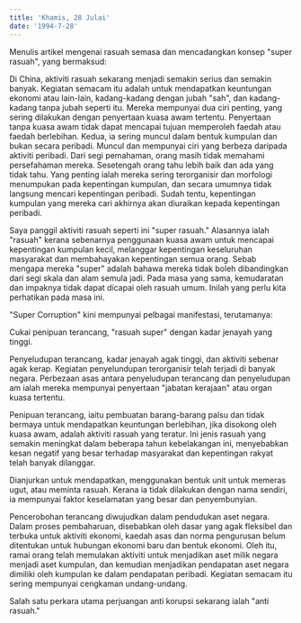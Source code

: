 ```yaml
---
title: 'Khamis, 28 Julai'
date: '1994-7-28'
---
```


Menulis artikel mengenai rasuah semasa dan mencadangkan konsep "super rasuah", yang bermaksud:

Di China, aktiviti rasuah sekarang menjadi semakin serius dan semakin banyak. Kegiatan semacam itu adalah untuk mendapatkan keuntungan ekonomi atau lain-lain, kadang-kadang dengan jubah "sah", dan kadang-kadang tanpa jubah seperti itu. Mereka mempunyai dua ciri penting, yang sering dilakukan dengan penyertaan kuasa awam tertentu. Penyertaan tanpa kuasa awam tidak dapat mencapai tujuan memperoleh faedah atau faedah berlebihan. Kedua, ia sering muncul dalam bentuk kumpulan dan bukan secara peribadi. Muncul dan mempunyai ciri yang berbeza daripada aktiviti peribadi. Dari segi pemahaman, orang masih tidak memahami persefahaman mereka. Sesetengah orang tahu lebih baik dan ada yang tidak tahu. Yang penting ialah mereka sering terorganisir dan morfologi menumpukan pada kepentingan kumpulan, dan secara umumnya tidak langsung mencari kepentingan peribadi. Sudah tentu, kepentingan kumpulan yang mereka cari akhirnya akan diuraikan kepada kepentingan peribadi.

Saya panggil aktiviti rasuah seperti ini "super rasuah." Alasannya ialah "rasuah" kerana sebenarnya penggunaan kuasa awam untuk mencapai kepentingan kumpulan kecil, melanggar kepentingan keseluruhan masyarakat dan membahayakan kepentingan semua orang. Sebab mengapa mereka "super" adalah bahawa mereka tidak boleh dibandingkan dari segi skala dan alam semula jadi. Pada masa yang sama, kemudaratan dan impaknya tidak dapat dicapai oleh rasuah umum. Inilah yang perlu kita perhatikan pada masa ini.

"Super Corruption" kini mempunyai pelbagai manifestasi, terutamanya:

Cukai penipuan terancang, "rasuah super" dengan kadar jenayah yang tinggi.

Penyeludupan terancang, kadar jenayah agak tinggi, dan aktiviti sebenar agak kerap. Kegiatan penyelundupan terorganisir telah terjadi di banyak negara. Perbezaan asas antara penyeludupan terancang dan penyeludupan am ialah mereka mempunyai penyertaan "jabatan kerajaan" atau organ kuasa tertentu.

Penipuan terancang, iaitu pembuatan barang-barang palsu dan tidak bermaya untuk mendapatkan keuntungan berlebihan, jika disokong oleh kuasa awam, adalah aktiviti rasuah yang teratur. Ini jenis rasuah yang semakin meningkat dalam beberapa tahun kebelakangan ini, menyebabkan kesan negatif yang besar terhadap masyarakat dan kepentingan rakyat telah banyak dilanggar.

Dianjurkan untuk mendapatkan, menggunakan bentuk unit untuk memeras ugut, atau meminta rasuah. Kerana ia tidak dilakukan dengan nama sendiri, ia mempunyai faktor keselamatan yang besar dan penyembunyian.

Pencerobohan terancang diwujudkan dalam pendudukan aset negara. Dalam proses pembaharuan, disebabkan oleh dasar yang agak fleksibel dan terbuka untuk aktiviti ekonomi, kaedah asas dan norma pengurusan belum ditentukan untuk hubungan ekonomi baru dan bentuk ekonomi. Oleh itu, ramai orang telah memulakan aktiviti untuk menjadikan aset milik negara menjadi aset kumpulan, dan kemudian menjadikan pendapatan aset negara dimiliki oleh kumpulan ke dalam pendapatan peribadi. Kegiatan semacam itu sering mempunyai cengkaman undang-undang.

Salah satu perkara utama perjuangan anti korupsi sekarang ialah "anti rasuah."

